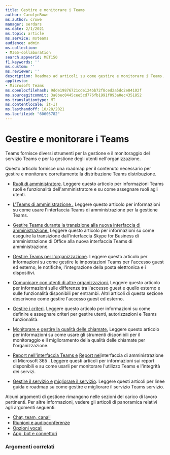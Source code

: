 ```yaml
---
title: Gestire e monitorare i Teams
author: CarolynRowe
ms.author: crowe
manager: serdars
ms.date: 2/1/2021
ms.topic: article
ms.service: msteams
audience: admin
ms.collection:
- M365-collaboration
search.appverid: MET150
f1.keywords: ''
ms.custom: ''
ms.reviewer: ''
description: Roadmap ad articoli su come gestire e monitorare i Teams.
appliesto:
- Microsoft Teams
ms.openlocfilehash: 9dde19876721cde124bb72f8ced2a5dc2e84102f
ms.sourcegitcommit: 3a8bec0445cee5cd776fb1991f093a0ec4351852
ms.translationtype: MT
ms.contentlocale: it-IT
ms.lasthandoff: 10/28/2021
ms.locfileid: "60605782"
---
```

# <a name="manage-and-monitor-teams"></a>Gestire e monitorare i Teams

Teams fornisce diversi strumenti per la gestione e il monitoraggio del servizio Teams e per la gestione degli utenti nell'organizzazione.

Questo articolo fornisce una roadmap per il contenuto necessario per gestire e monitorare correttamente la distribuzione Teams distribuzione.

- [Ruoli di amministratore](using-admin-roles.md). Leggere questo articolo per informazioni Teams ruoli e funzionalità dell'amministratore e su come assegnare ruoli agli utenti.

- [L'Teams di amministrazione .](manage-teams-in-modern-portal.md) Leggere questo articolo per informazioni su come usare l'interfaccia Teams di amministrazione per la gestione Teams.  

- [Gestire Teams durante la transizione alla nuova interfaccia di amministrazione.](manage-teams-skypeforbusiness-admin-center.md) Leggere questo articolo per informazioni su come eseguire la transizione dall'interfaccia Skype for Business di amministrazione di Office alla nuova interfaccia Teams di amministrazione. 

- [Gestire Teams per l'organizzazione](enable-features-office-365.md). Leggere questo articolo per informazioni su come gestire le impostazioni Teams per l'accesso guest ed esterno, le notifiche, l'integrazione della posta elettronica e i dispositivi.  

- [Comunicare con utenti di altre organizzazioni.](communicate-with-users-from-other-organizations.md) Leggere questo articolo per informazioni sulle differenze tra l'accesso guest e quello esterno e sulle funzionalità disponibili per entrambi. Altri articoli di questa sezione descrivono come gestire l'accesso guest ed esterno.

- [Gestire i criteri](policy-assignment-overview.md). Leggere questo articolo per informazioni su come definire e assegnare criteri per gestire utenti, autorizzazioni e Teams funzionalità.

- [Monitorare e gestire la qualità delle chiamate.](monitor-call-quality-qos.md) Leggere questo articolo per informazioni su come usare gli strumenti disponibili per il monitoraggio e il miglioramento della qualità delle chiamate per l'organizzazione.

- [Report nell'interfaccia Teams e](teams-analytics-and-reports/teams-reporting-reference.md) [Report nel](teams-activity-reports.md)interfaccia di amministrazione di Microsoft 365 . Leggere questi articoli per informazioni sui report disponibili e su come usarli per monitorare l'utilizzo Teams e l'integrità dei servizi.

- [Gestire il servizio e](teams-analytics-and-reports/teams-reporting-reference.md) [migliorare il servizio](upgrade-enhance-my-service.md). Leggere questi articoli per linee guida e roadmap su come gestire e migliorare il servizio Teams servizio.

Alcuni argomenti di gestione rimangono nelle sezioni del carico di lavoro pertinenti. Per altre informazioni, vedere gli articoli di panoramica relativi agli argomenti seguenti:

- [Chat, team, canali](deploy-chat-teams-channels-microsoft-teams-landing-page.md)
- [Riunioni e audioconferenze](deploy-meetings-microsoft-teams-landing-page.md)
- [Opzioni vocali](cloud-voice-landing-page.md)
- [App, bot e connettori](deploy-apps-microsoft-teams-landing-page.md)


### <a name="related-topics"></a>Argomenti correlati

